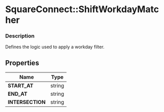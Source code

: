 # SquareConnect::ShiftWorkdayMatcher

### Description

Defines the logic used to apply a workday filter.

## Properties
Name | Type
------------ | -------------
**START_AT** | string
**END_AT** | string
**INTERSECTION** | string



